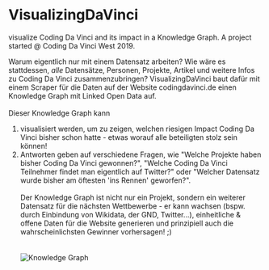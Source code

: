# VisualizingDaVinci
visualize Coding Da Vinci and its impact in a Knowledge Graph. A project started @ Coding Da Vinci West 2019.

Warum eigentlich nur mit einem Datensatz arbeiten? Wie wäre es stattdessen, _alle_ Datensätze, Personen, Projekte, Artikel und weitere Infos zu Coding Da Vinci zusammenzubringen? VisualizingDaVinci baut dafür mit einem Scraper für die Daten auf der Website codingdavinci.de einen Knowledge Graph mit Linked Open Data auf. 
<br><br>
Dieser Knowledge Graph kann<br>
1) visualisiert werden, um zu zeigen, welchen riesigen Impact Coding Da Vinci bisher schon hatte - etwas worauf alle beteiligten stolz sein können!<br>
2) Antworten geben auf verschiedene Fragen, wie "Welche Projekte haben bisher Coding Da Vinci gewonnen?", "Welche Coding Da Vinci Teilnehmer findet man eigentlich auf Twitter?" oder "Welcher Datensatz wurde bisher am öftesten 'ins Rennen' geworfen?".
<br><br>
Der Knowledge Graph ist nicht nur ein Projekt, sondern ein weiterer Datensatz für die nächsten Wettbewerbe - er kann wachsen (bspw. durch Einbindung von Wikidata, der GND, Twitter...), einheitliche & offene Daten für die Website generieren und prinzipiell auch die wahrscheinlichsten Gewinner vorhersagen! ;)
<br><br><br>
![Knowledge Graph](https://github.com/LuisMossburger/VisualizingDaVinci/blob/master/KnowledgeGraph.jpg)

